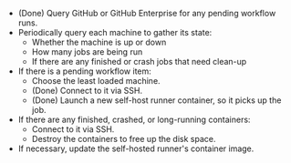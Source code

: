 - (Done) Query GitHub or GitHub Enterprise for any pending workflow runs.
- Periodically query each machine to gather its state:
	- Whether the machine is up or down
	- How many jobs are being run
	- If there are any finished or crash jobs that need clean-up
- If there is a pending workflow item:
	- Choose the least loaded machine.
	- (Done) Connect to it via SSH.
	- (Done) Launch a new self-host runner container, so it picks up the job.
- If there are any finished, crashed, or long-running containers:
	- Connect to it via SSH.
	- Destroy the containers to free up the disk space.
- If necessary, update the self-hosted runner's container image.